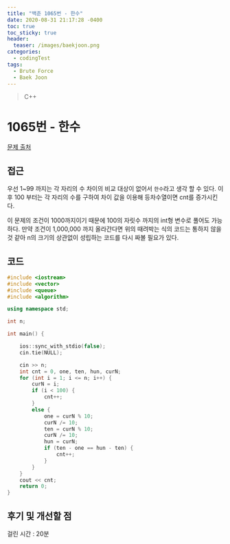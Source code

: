 ```yaml
---
title: "백준 1065번 - 한수"
date: 2020-08-31 21:17:28 -0400
toc: true
toc_sticky: true
header:
  teaser: /images/baekjoon.png
categories: 
  - codingTest
tags:
  - Brute Force
  - Baek Joon
---
```


> C++ 

1065번 - 한수
=============
 
[문제 출처](https://www.acmicpc.net/problem/1065)

## 접근  
우선 1~99 까지는 각 자리의 수 차이의 비교 대상이 없어서 `한수`라고 생각 할 수 있다.
이후 100 부터는 각 자리의 수를 구하여 차이 값을 이용해 등차수열이면 cnt를 증가시킨다.

이 문제의 조건이 1000까지이기 때문에 100의 자릿수 까지의 int형 변수로 풀어도 가능하다. 만약 조건이 1,000,000 까지 올라간다면
위의 때려박는 식의 코드는 통하지 않을 것 같아 n의 크기의 상관없이 성립하는 코드를 다시 짜볼 필요가 있다.

## 코드  
```c++
#include <iostream>
#include <vector>
#include <queue>
#include <algorithm>

using namespace std;

int n;

int main() {

	ios::sync_with_stdio(false);
	cin.tie(NULL);

	cin >> n;
	int cnt = 0, one, ten, hun, curN;
	for (int i = 1; i <= n; i++) {
		curN = i;
		if (i < 100) {
			cnt++;
		}
		else {
			one = curN % 10;
			curN /= 10;
			ten = curN % 10;
			curN /= 10;
			hun = curN;
			if (ten - one == hun - ten) {
				cnt++;
			}
		}
	}
	cout << cnt;
	return 0;
}
```

## 후기 및 개선할 점

걸린 시간 : 20분
